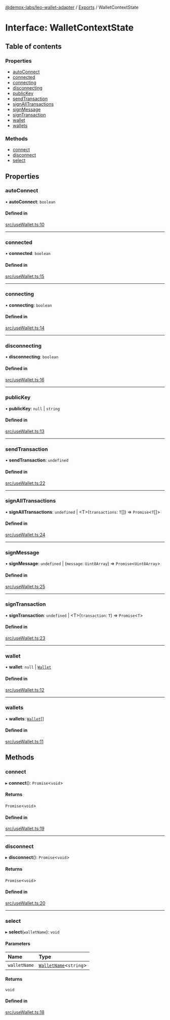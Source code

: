 [@demox-labs/leo-wallet-adapter](../README.md) / [Exports](../modules.md) / WalletContextState

# Interface: WalletContextState

## Table of contents

### Properties

- [autoConnect](WalletContextState.md#autoconnect)
- [connected](WalletContextState.md#connected)
- [connecting](WalletContextState.md#connecting)
- [disconnecting](WalletContextState.md#disconnecting)
- [publicKey](WalletContextState.md#publickey)
- [sendTransaction](WalletContextState.md#sendtransaction)
- [signAllTransactions](WalletContextState.md#signalltransactions)
- [signMessage](WalletContextState.md#signmessage)
- [signTransaction](WalletContextState.md#signtransaction)
- [wallet](WalletContextState.md#wallet)
- [wallets](WalletContextState.md#wallets)

### Methods

- [connect](WalletContextState.md#connect)
- [disconnect](WalletContextState.md#disconnect)
- [select](WalletContextState.md#select)

## Properties

### autoConnect

• **autoConnect**: `boolean`

#### Defined in

[src/useWallet.ts:10](https://github.com/demox-labs/leo-wallet-adapter/blob/60deb2b/src/useWallet.ts#L10)

___

### connected

• **connected**: `boolean`

#### Defined in

[src/useWallet.ts:15](https://github.com/demox-labs/leo-wallet-adapter/blob/60deb2b/src/useWallet.ts#L15)

___

### connecting

• **connecting**: `boolean`

#### Defined in

[src/useWallet.ts:14](https://github.com/demox-labs/leo-wallet-adapter/blob/60deb2b/src/useWallet.ts#L14)

___

### disconnecting

• **disconnecting**: `boolean`

#### Defined in

[src/useWallet.ts:16](https://github.com/demox-labs/leo-wallet-adapter/blob/60deb2b/src/useWallet.ts#L16)

___

### publicKey

• **publicKey**: ``null`` \| `string`

#### Defined in

[src/useWallet.ts:13](https://github.com/demox-labs/leo-wallet-adapter/blob/60deb2b/src/useWallet.ts#L13)

___

### sendTransaction

• **sendTransaction**: `undefined`

#### Defined in

[src/useWallet.ts:22](https://github.com/demox-labs/leo-wallet-adapter/blob/60deb2b/src/useWallet.ts#L22)

___

### signAllTransactions

• **signAllTransactions**: `undefined` \| <T\>(`transactions`: `T`[]) => `Promise`<`T`[]\>

#### Defined in

[src/useWallet.ts:24](https://github.com/demox-labs/leo-wallet-adapter/blob/60deb2b/src/useWallet.ts#L24)

___

### signMessage

• **signMessage**: `undefined` \| (`message`: `Uint8Array`) => `Promise`<`Uint8Array`\>

#### Defined in

[src/useWallet.ts:25](https://github.com/demox-labs/leo-wallet-adapter/blob/60deb2b/src/useWallet.ts#L25)

___

### signTransaction

• **signTransaction**: `undefined` \| <T\>(`transaction`: `T`) => `Promise`<`T`\>

#### Defined in

[src/useWallet.ts:23](https://github.com/demox-labs/leo-wallet-adapter/blob/60deb2b/src/useWallet.ts#L23)

___

### wallet

• **wallet**: ``null`` \| [`Wallet`](Wallet.md)

#### Defined in

[src/useWallet.ts:12](https://github.com/demox-labs/leo-wallet-adapter/blob/60deb2b/src/useWallet.ts#L12)

___

### wallets

• **wallets**: [`Wallet`](Wallet.md)[]

#### Defined in

[src/useWallet.ts:11](https://github.com/demox-labs/leo-wallet-adapter/blob/60deb2b/src/useWallet.ts#L11)

## Methods

### connect

▸ **connect**(): `Promise`<`void`\>

#### Returns

`Promise`<`void`\>

#### Defined in

[src/useWallet.ts:19](https://github.com/demox-labs/leo-wallet-adapter/blob/60deb2b/src/useWallet.ts#L19)

___

### disconnect

▸ **disconnect**(): `Promise`<`void`\>

#### Returns

`Promise`<`void`\>

#### Defined in

[src/useWallet.ts:20](https://github.com/demox-labs/leo-wallet-adapter/blob/60deb2b/src/useWallet.ts#L20)

___

### select

▸ **select**(`walletName`): `void`

#### Parameters

| Name | Type |
| :------ | :------ |
| `walletName` | [`WalletName`](../modules.md#walletname)<`string`\> |

#### Returns

`void`

#### Defined in

[src/useWallet.ts:18](https://github.com/demox-labs/leo-wallet-adapter/blob/60deb2b/src/useWallet.ts#L18)
